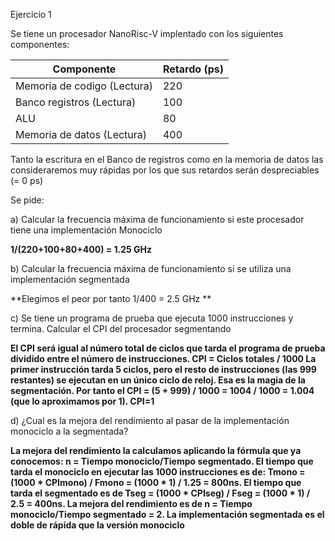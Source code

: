 Ejercicio 1

Se tiene un procesador NanoRisc-V implentado con los siguientes componentes:

|Componente	   |                         Retardo (ps)|
|-|-|
|Memoria de codigo (Lectura)	   |             220|
|Banco registros (Lectura)	    |              100|
|ALU|	                                         80|
|Memoria de datos (Lectura)	               | 400|

Tanto la escritura en el Banco de registros como en la memoria de datos las consideraremos muy rápidas por los que sus retardos serán despreciables (= 0 ps)

Se pide:

a) Calcular la frecuencia máxima de funcionamiento si este procesador tiene una implementación Monociclo

**1/(220+100+80+400) = 1.25 GHz**

b) Calcular la frecuencia máxima de funcionamiento si se utiliza una implementación segmentada

**Elegimos el peor por tanto 1/400 = 2.5 GHz **

c) Se tiene un programa de prueba que ejecuta 1000 instrucciones y termina. Calcular el CPI del procesador segmentando

**El CPI será igual al número total de ciclos que tarda el programa de prueba dividido entre el número de instrucciones.
CPI = Ciclos totales / 1000
La primer instrucción tarda 5 ciclos, pero el resto de instrucciones (las 999 restantes) se ejecutan en un único ciclo de reloj. 
Esa es la magia de la segmentación. Por tanto el CPI = (5 + 999) / 1000 = 1004 / 1000 = 1.004 (que lo aproximamos por 1). CPI=1**

d) ¿Cual es la mejora del rendimiento al pasar de la implementación monociclo a la segmentada?

**La mejora del rendimiento la calculamos aplicando la fórmula que ya conocemos: n = Tiempo monociclo/Tiempo segmentado. 
El tiempo que tarda el monociclo en ejecutar las 1000 instrucciones es de: Tmono = (1000 * CPImono) / Fmono = (1000 * 1) / 1.25 = 800ns. 
El tiempo que tarda el segmentado es de Tseg = (1000 * CPIseg) / Fseg = (1000 * 1) / 2.5 = 400ns. 
La mejora del rendimiento es de n = Tiempo monociclo/Tiempo segmentado = 2.
La implementación segmentada es el doble de rápida que la versión monociclo**
